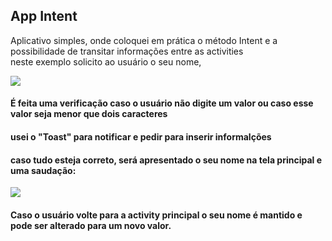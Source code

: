 ## App Intent

<p>
  Aplicativo simples, onde coloquei em prática o método Intent e a <br>
  possibilidade de transitar informações entre as activities <br>
  neste exemplo solicito ao usuário o seu nome, <br>
</p> 

<img src="https://github.com/darleyleal98/intent-app/assets/132721098/5f8159cf-a3b1-43d5-9582-5b4398a80c57"> </img>

#### É feita uma verificação caso o usuário não digite um valor ou caso esse valor seja menor que dois caracteres
#### usei o "Toast" para notificar e pedir para inserir informalções
#### caso tudo esteja correto, será apresentado o seu nome na tela principal e uma saudação:

<img src="https://github.com/darleyleal98/intent-app/assets/132721098/405f21e7-5644-415e-bca7-3595dcaeb23a"> </img>

#### Caso o usuário volte para a activity principal o seu nome é mantido e pode ser alterado para um novo valor.
